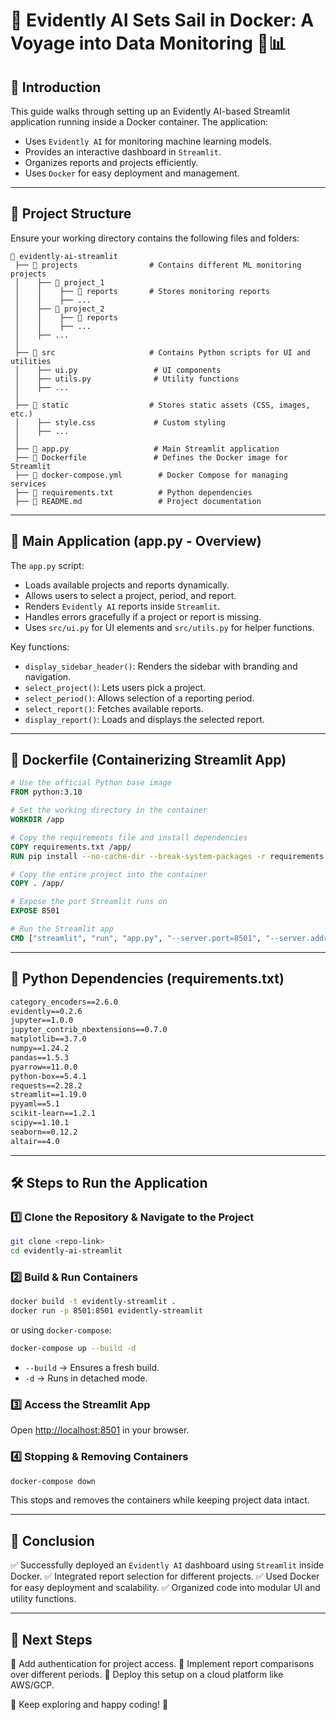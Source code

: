 # 🚢 Evidently AI Sets Sail in Docker: A Voyage into Data Monitoring 🐳📊

## 📌 Introduction

This guide walks through setting up an Evidently AI-based Streamlit application running inside a Docker container. The application:

-   Uses `Evidently AI` for monitoring machine learning models.
-   Provides an interactive dashboard in `Streamlit`.
-   Organizes reports and projects efficiently.
-   Uses `Docker` for easy deployment and management.

---

## 📂 Project Structure

Ensure your working directory contains the following files and folders:

```
📁 evidently-ai-streamlit
 ├── 📂 projects                # Contains different ML monitoring projects
 │    ├── 📂 project_1
 │    │    ├── 📂 reports       # Stores monitoring reports
 │    │    ├── ...
 │    ├── 📂 project_2
 │    │    ├── 📂 reports
 │    │    ├── ...
 │    ├── ...
 │
 ├── 📂 src                     # Contains Python scripts for UI and utilities
 │    ├── ui.py                 # UI components
 │    ├── utils.py              # Utility functions
 │    ├── ...
 │
 ├── 📂 static                  # Stores static assets (CSS, images, etc.)
 │    ├── style.css             # Custom styling
 │    ├── ...
 │
 ├── 📄 app.py                   # Main Streamlit application
 ├── 📄 Dockerfile               # Defines the Docker image for Streamlit
 ├── 📄 docker-compose.yml        # Docker Compose for managing services
 ├── 📄 requirements.txt          # Python dependencies
 ├── 📄 README.md                 # Project documentation
```

---

## 📝 Main Application (app.py - Overview)

The `app.py` script:

-   Loads available projects and reports dynamically.
-   Allows users to select a project, period, and report.
-   Renders `Evidently AI` reports inside `Streamlit`.
-   Handles errors gracefully if a project or report is missing.
-   Uses `src/ui.py` for UI elements and `src/utils.py` for helper functions.

Key functions:

-   `display_sidebar_header()`: Renders the sidebar with branding and navigation.
-   `select_project()`: Lets users pick a project.
-   `select_period()`: Allows selection of a reporting period.
-   `select_report()`: Fetches available reports.
-   `display_report()`: Loads and displays the selected report.

---

## 🐳 Dockerfile (Containerizing Streamlit App)

```dockerfile
# Use the official Python base image
FROM python:3.10

# Set the working directory in the container
WORKDIR /app

# Copy the requirements file and install dependencies
COPY requirements.txt /app/
RUN pip install --no-cache-dir --break-system-packages -r requirements.txt

# Copy the entire project into the container
COPY . /app/

# Expose the port Streamlit runs on
EXPOSE 8501

# Run the Streamlit app
CMD ["streamlit", "run", "app.py", "--server.port=8501", "--server.address=0.0.0.0"]
```

---

## 🐍 Python Dependencies (requirements.txt)

```txt
category_encoders==2.6.0
evidently==0.2.6
jupyter==1.0.0
jupyter_contrib_nbextensions==0.7.0
matplotlib==3.7.0
numpy==1.24.2
pandas==1.5.3
pyarrow==11.0.0
python-box==5.4.1
requests==2.28.2
streamlit==1.19.0
pyyaml==5.1
scikit-learn==1.2.1
scipy==1.10.1
seaborn==0.12.2
altair==4.0
```

---

## 🛠 Steps to Run the Application

### 1️⃣ Clone the Repository & Navigate to the Project

```sh
git clone <repo-link>
cd evidently-ai-streamlit
```

### 2️⃣ Build & Run Containers

```sh
docker build -t evidently-streamlit .
docker run -p 8501:8501 evidently-streamlit
```

or using `docker-compose`:

```sh
docker-compose up --build -d
```

-   `--build` → Ensures a fresh build.
-   `-d` → Runs in detached mode.

### 3️⃣ Access the Streamlit App

Open [http://localhost:8501](http://localhost:8501) in your browser.

### 4️⃣ Stopping & Removing Containers

```sh
docker-compose down
```

This stops and removes the containers while keeping project data intact.

---

## 🎯 Conclusion

✅ Successfully deployed an `Evidently AI` dashboard using `Streamlit` inside Docker.
✅ Integrated report selection for different projects.
✅ Used Docker for easy deployment and scalability.
✅ Organized code into modular UI and utility functions.

---

## 🚀 Next Steps

🔹 Add authentication for project access.
🔹 Implement report comparisons over different periods.
🔹 Deploy this setup on a cloud platform like AWS/GCP.

🎯 Keep exploring and happy coding! 🚀
